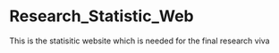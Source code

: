 # Research_Statistic_Web
This is the statisitic website which is needed for the final research viva
